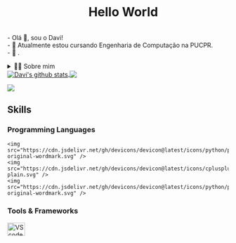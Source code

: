 <!DOCTYPE html>
<html lang="pt-BR">
<head>
    <meta charset="UTF-8">
    <meta name="viewport" content="width=device-width, initial-scale=1.0">
    <title>Hello World</title>
</head>
<body>

<!--título-->
<div id="user-content-toc">
    <ul align="center">
        <summary><h1 style="display: inline-block;">Hello World</h1></summary>
    </ul>
</div>

<!-- Presentation -->
<p>
    - Olá 👋, sou o Davi!<br>
    - 🌱 Atualmente estou cursando Engenharia de Computação na PUCPR.<br>
    - 🔭 .
</p>

<!-- Dropdown -->
<details>
    <summary>👨‍💻 Sobre mim</summary>
    <p>
        - 💬 Tenho 25 anos e atualmente moro em Curitiba. Tenho conhecimento com Python, Java e C++.<br>
        - ⚡ HObbyes.
    </p>
</details>

<!-- Links -->
<!--<a href="https://br.linkedin.com/in/davi-augusto-0633b91a2">-->
<!--<img src="https://img.shields.io/badge/LinkedIn-0077B5?style=for-the-badge&logo=linkedin&logoColor=white" alt="LinkedIn">-->
</a>

<!-- GithubStats -->
<a href="https://github.com/davi-augusto-cardoso/github-readme-stats">
    <img align="center" src="https://github-readme-stats.vercel.app/api?username=davi-augusto-cardoso&show_icons=true&theme=dark" alt="Davi's github stats" />
</a>
<a href="https://github.com/davi-augusto-cardoso/github-readme-stats">
    <img align="center" src="https://github-readme-stats.vercel.app/api/top-langs/?username=davi-augusto-cardoso&layout=compact&theme=dark&hide_border=false" />
</a>

<!-- Portfolio -->

<!-- GIF -->
<p>
    <img src="https://github.com/user-attachments/assets/78f3ca0d-4789-4e9e-9132-5abb43789efd" />
</p>

## Skills
<!-- Skills: Programming Languages -->
<div style="flex-basis: 48%;">
    <h3>Programming Languages</h3>
    
    <img src="https://cdn.jsdelivr.net/gh/devicons/devicon@latest/icons/python/python-original-wordmark.svg" />
    <img src="https://cdn.jsdelivr.net/gh/devicons/devicon@latest/icons/cplusplus/cplusplus-plain.svg" />
    <img src="https://cdn.jsdelivr.net/gh/devicons/devicon@latest/icons/python/python-original-wordmark.svg" />
          
          
</div>

<!-- Skills: Tools & Frameworks -->
<div style="flex-basis: 48%;">
    <h3>Tools & Frameworks</h3>
    <img align="center" alt="VScode" height="30" width="40" src="https://cdn.jsdelivr.net/gh/devicons/devicon/icons/vscode/vscode-original.svg">
</div>

</body>
</html>
